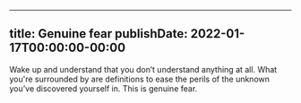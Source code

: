 
---
title: Genuine fear
publishDate: 2022-01-17T00:00:00-00:00
---

Wake up and understand that you don’t understand anything at all.
What you're surrounded by are definitions to ease the perils of the unknown
you’ve discovered yourself in. This is genuine fear.
